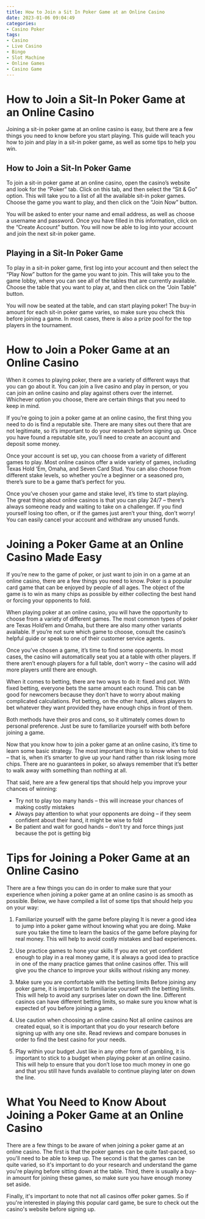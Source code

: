 ```yaml
---
title: How to Join a Sit In Poker Game at an Online Casino 
date: 2023-01-06 09:04:49
categories:
- Casino Poker
tags:
- Casino
- Live Casino
- Bingo
- Slot Machine
- Online Games
- Casino Game
---
```



#  How to Join a Sit-In Poker Game at an Online Casino 

Joining a sit-in poker game at an online casino is easy, but there are a few things you need to know before you start playing. This guide will teach you how to join and play in a sit-in poker game, as well as some tips to help you win.

 ## How to Join a Sit-In Poker Game 

To join a sit-in poker game at an online casino, open the casino’s website and look for the “Poker” tab. Click on this tab, and then select the “Sit & Go” option. This will take you to a list of all the available sit-in poker games. Choose the game you want to play, and then click on the “Join Now” button.

You will be asked to enter your name and email address, as well as choose a username and password. Once you have filled in this information, click on the “Create Account” button. You will now be able to log into your account and join the next sit-in poker game.

## Playing in a Sit-In Poker Game 

To play in a sit-in poker game, first log into your account and then select the “Play Now” button for the game you want to join. This will take you to the game lobby, where you can see all of the tables that are currently available. Choose the table that you want to play at, and then click on the “Join Table” button.

You will now be seated at the table, and can start playing poker! The buy-in amount for each sit-in poker game varies, so make sure you check this before joining a game. In most cases, there is also a prize pool for the top players in the tournament.

#  How to Join a Poker Game at an Online Casino 

When it comes to playing poker, there are a variety of different ways that you can go about it. You can join a live casino and play in person, or you can join an online casino and play against others over the internet. Whichever option you choose, there are certain things that you need to keep in mind.

If you’re going to join a poker game at an online casino, the first thing you need to do is find a reputable site. There are many sites out there that are not legitimate, so it’s important to do your research before signing up. Once you have found a reputable site, you’ll need to create an account and deposit some money.

Once your account is set up, you can choose from a variety of different games to play. Most online casinos offer a wide variety of games, including Texas Hold ‘Em, Omaha, and Seven Card Stud. You can also choose from different stake levels, so whether you’re a beginner or a seasoned pro, there’s sure to be a game that’s perfect for you.

Once you’ve chosen your game and stake level, it’s time to start playing. The great thing about online casinos is that you can play 24/7 – there’s always someone ready and waiting to take on a challenger. If you find yourself losing too often, or if the games just aren’t your thing, don’t worry! You can easily cancel your account and withdraw any unused funds.

#  Joining a Poker Game at an Online Casino Made Easy 

If you’re new to the game of poker, or just want to join in on a game at an online casino, there are a few things you need to know. Poker is a popular card game that can be enjoyed by people of all ages. The object of the game is to win as many chips as possible by either collecting the best hand or forcing your opponents to fold. 

When playing poker at an online casino, you will have the opportunity to choose from a variety of different games. The most common types of poker are Texas Hold’em and Omaha, but there are also many other variants available. If you’re not sure which game to choose, consult the casino’s helpful guide or speak to one of their customer service agents. 

Once you’ve chosen a game, it’s time to find some opponents. In most cases, the casino will automatically seat you at a table with other players. If there aren’t enough players for a full table, don’t worry – the casino will add more players until there are enough. 

When it comes to betting, there are two ways to do it: fixed and pot. With fixed betting, everyone bets the same amount each round. This can be good for newcomers because they don’t have to worry about making complicated calculations. Pot betting, on the other hand, allows players to bet whatever they want provided they have enough chips in front of them. 

Both methods have their pros and cons, so it ultimately comes down to personal preference. Just be sure to familiarize yourself with both before joining a game. 

Now that you know how to join a poker game at an online casino, it’s time to learn some basic strategy. The most important thing is to know when to fold – that is, when it’s smarter to give up your hand rather than risk losing more chips. There are no guarantees in poker, so always remember that it’s better to walk away with something than nothing at all. 

That said, here are a few general tips that should help you improve your chances of winning: 
- Try not to play too many hands – this will increase your chances of making costly mistakes 
- Always pay attention to what your opponents are doing – if they seem confident about their hand, it might be wise to fold 
- Be patient and wait for good hands – don’t try and force things just because the pot is getting big

#  Tips for Joining a Poker Game at an Online Casino 

There are a few things you can do in order to make sure that your experience when joining a poker game at an online casino is as smooth as possible. Below, we have compiled a list of some tips that should help you on your way:

1. Familiarize yourself with the game before playing
It is never a good idea to jump into a poker game without knowing what you are doing. Make sure you take the time to learn the basics of the game before playing for real money. This will help to avoid costly mistakes and bad experiences.

2. Use practice games to hone your skills
If you are not yet confident enough to play in a real money game, it is always a good idea to practice in one of the many practice games that online casinos offer. This will give you the chance to improve your skills without risking any money.

3. Make sure you are comfortable with the betting limits
Before joining any poker game, it is important to familiarise yourself with the betting limits. This will help to avoid any surprises later on down the line. Different casinos can have different betting limits, so make sure you know what is expected of you before joining a game.

4. Use caution when choosing an online casino
Not all online casinos are created equal, so it is important that you do your research before signing up with any one site. Read reviews and compare bonuses in order to find the best casino for your needs.

5. Play within your budget
Just like in any other form of gambling, it is important to stick to a budget when playing poker at an online casino. This will help to ensure that you don’t lose too much money in one go and that you still have funds available to continue playing later on down the line.

#  What You Need to Know About Joining a Poker Game at an Online Casino

There are a few things to be aware of when joining a poker game at an online casino. The first is that the poker games can be quite fast-paced, so you'll need to be able to keep up. The second is that the games can be quite varied, so it's important to do your research and understand the game you're playing before sitting down at the table. Third, there is usually a buy-in amount for joining these games, so make sure you have enough money set aside.

Finally, it's important to note that not all casinos offer poker games. So if you're interested in playing this popular card game, be sure to check out the casino's website before signing up.